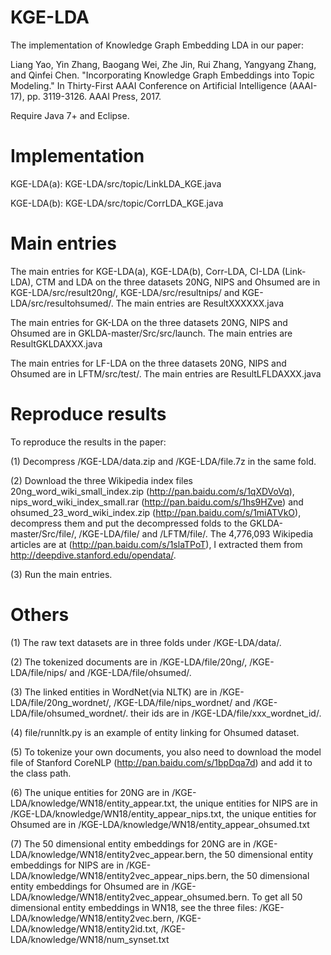 # KGE-LDA

The implementation of Knowledge Graph Embedding LDA in our paper:

Liang Yao, Yin Zhang, Baogang Wei, Zhe Jin, Rui Zhang, Yangyang Zhang, and Qinfei Chen. "Incorporating Knowledge Graph Embeddings into Topic Modeling." In Thirty-First AAAI Conference on Artificial Intelligence (AAAI-17), pp. 3119-3126. AAAI Press, 2017.

Require Java 7+ and Eclipse.

# Implementation

KGE-LDA(a): KGE-LDA/src/topic/LinkLDA_KGE.java

KGE-LDA(b): KGE-LDA/src/topic/CorrLDA_KGE.java

# Main entries

The main entries for KGE-LDA(a), KGE-LDA(b), Corr-LDA, CI-LDA (Link-LDA), CTM and LDA on the three datasets 20NG, NIPS and Ohsumed are in KGE-LDA/src/result20ng/, KGE-LDA/src/resultnips/ and KGE-LDA/src/resultohsumed/.
The main entries are ResultXXXXXX.java

The main entries for GK-LDA on the three datasets 20NG, NIPS and Ohsumed are in GKLDA-master/Src/src/launch. The main entries are ResultGKLDAXXX.java


The main entries for LF-LDA on the three datasets 20NG, NIPS and Ohsumed are in LFTM/src/test/. The main entries are ResultLFLDAXXX.java

# Reproduce results

To reproduce the results in the paper:

(1) Decompress /KGE-LDA/data.zip and /KGE-LDA/file.7z in the same fold.

(2) Download the three Wikipedia index files 20ng_word_wiki_small_index.zip (http://pan.baidu.com/s/1qXDVoVq), nips_word_wiki_index_small.rar (http://pan.baidu.com/s/1hs9HZve) and ohsumed_23_word_wiki_index.zip (http://pan.baidu.com/s/1miATVkO), decompress them and put the decompressed folds to the GKLDA-master/Src/file/, /KGE-LDA/file/ and /LFTM/file/.
The 4,776,093 Wikipedia articles are at (http://pan.baidu.com/s/1slaTPoT), I extracted them from http://deepdive.stanford.edu/opendata/.

(3) Run the main entries.

# Others

(1) The raw text datasets are in three folds under /KGE-LDA/data/.

(2) The tokenized documents are in /KGE-LDA/file/20ng/, /KGE-LDA/file/nips/ and /KGE-LDA/file/ohsumed/.

(3) The linked entities in WordNet(via NLTK) are in /KGE-LDA/file/20ng_wordnet/, /KGE-LDA/file/nips_wordnet/ and /KGE-LDA/file/ohsumed_wordnet/. their ids are in /KGE-LDA/file/xxx_wordnet_id/.

(4) file/runnltk.py is an example of entity linking for Ohsumed dataset.

(5) To tokenize your own documents, you also need to download the model file of Stanford CoreNLP (http://pan.baidu.com/s/1bpDqa7d) and add it to the class path.

(6) The unique entities for 20NG are in /KGE-LDA/knowledge/WN18/entity_appear.txt, the unique entities for NIPS are in /KGE-LDA/knowledge/WN18/entity_appear_nips.txt,  the unique entities for Ohsumed are in /KGE-LDA/knowledge/WN18/entity_appear_ohsumed.txt

(7) The 50 dimensional entity embeddings for 20NG are in /KGE-LDA/knowledge/WN18/entity2vec_appear.bern, the 50 dimensional entity embeddings for NIPS are in /KGE-LDA/knowledge/WN18/entity2vec_appear_nips.bern, the 50 dimensional entity embeddings for Ohsumed are in /KGE-LDA/knowledge/WN18/entity2vec_appear_ohsumed.bern. To get all 50 dimensional entity embeddings in WN18, see the three files: /KGE-LDA/knowledge/WN18/entity2vec.bern, /KGE-LDA/knowledge/WN18/entity2id.txt, /KGE-LDA/knowledge/WN18/num_synset.txt
